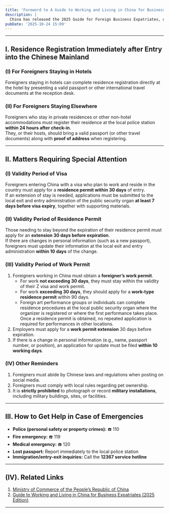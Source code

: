 ```yaml
---
title: 'Foreword to A Guide to Working and Living in China for Business Expatriates (2025 Edition) — Notice for Foreigners'
description: |
  China has released the 2025 Guide for Foreign Business Expatriates, outlining key requirements for residence registration, visa and work permits, and emergency assistance to help foreigners work and live more conveniently in the country.
pubDate: '2025-10-24 15:09'
---
```



---

## I. Residence Registration Immediately after Entry into the Chinese Mainland

### (I) For Foreigners Staying in Hotels

Foreigners staying in hotels can complete residence registration directly at the hotel by presenting a valid passport or
other international travel documents at the reception desk.

### (II) For Foreigners Staying Elsewhere

Foreigners who stay in private residences or other non-hotel accommodations must register their residence at the local
police station **within 24 hours after check-in**.  
They, or their hosts, should bring a valid passport (or other travel documents) along with **proof of address** when
registering.

---

## II. Matters Requiring Special Attention

### (I) Validity Period of Visa

Foreigners entering China with a visa who plan to work and reside in the country must apply for a **residence permit
within 30 days** of entry.  
If an extension of stay is needed, applications must be submitted to the local exit and entry administration of the
public security organ **at least 7 days before visa expiry**, together with supporting materials.

### (II) Validity Period of Residence Permit

Those needing to stay beyond the expiration of their residence permit must apply for an **extension 30 days before
expiration**.  
If there are changes in personal information (such as a new passport), foreigners must update their information at the
local exit and entry administration **within 10 days** of the change.

### (III) Validity Period of Work Permit

1. Foreigners working in China must obtain a **foreigner’s work permit**.
    - For work **not exceeding 30 days**, they must stay within the validity of their Z visa and work permit.
    - For work **exceeding 30 days**, they should apply for a **work-type residence permit** within 90 days.
    - Foreign art performance groups or individuals can complete residence procedures at the local public security organ
      where the organizer is registered or where the first performance takes place.  
      Once a residence permit is obtained, no repeated application is required for performances in other locations.
2. Employers must apply for a **work permit extension** 30 days before expiration.
3. If there is a change in personal information (e.g., name, passport number, or position), an application for update
   must be filed **within 10 working days**.

### (IV) Other Reminders

1. Foreigners must abide by Chinese laws and regulations when posting on social media.
2. Foreigners must comply with local rules regarding pet ownership.
3. It is **strictly prohibited** to photograph or record **military installations**, including military buildings,
   sites, or facilities.

---

## III. How to Get Help in Case of Emergencies

- **Police (personal safety or property crimes):** ☎️ 110
- **Fire emergency:** ☎️ 119
- **Medical emergency:** ☎️ 120
- **Lost passport:** Report immediately to the local police station
- **Immigration/entry-exit inquiries:** Call the **12367 service hotline**

---

## (IV). Related Links

1. [Ministry of Commerce of the People’s Republic of China](https://wzs.mofcom.gov.cn/zcfb/art/2025/art_c82dde78aadb405e8e55e4a73dcf468c.html)
2. [Guide to Working and Living in China for Business Expatriates (2025 Edition)](https://wzs.mofcom.gov.cn/cms_files/filemanager/195082220/attach/20255/3f2d1fde854b47f0a37a15188a3a2f73.pdf)

---

